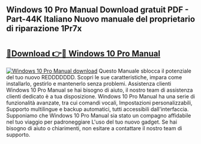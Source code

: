 ## Windows 10 Pro Manual Download gratuit PDF - Part-44K Italiano Nuovo manuale del proprietario di riparazione 1Pr7x

# <h2><a href="http://dfdmos.blite.top/?on=Windows+10+Pro+Manual">🔗Download 👉🔴 Windows 10 Pro Manual</a></h2>

[![Windows 10 Pro Manual download](https://i.imgur.com/lujVjoI.png)](http://dfdmos.blite.top/?on=Windows+10+Pro+Manual)
Questo Manuale sblocca il potenziale del tuo nuovo REDDDDDDD. Scopri le sue caratteristiche, impara come installarlo, gestirlo e mantenerlo senza problemi. Assistenza clienti Windows 10 Pro Manual se hai bisogno di aiuto, il nostro team di assistenza clienti dedicato è a tua disposizione. Windows 10 Pro Manual ha una serie di funzionalità avanzate, tra cui comandi vocali, Impostazioni personalizzabili, Supporto multilingue e backup automatici, tutti accessibili dall'interfaccia. Supponiamo che Windows 10 Pro Manual sia stato un compagno affidabile nel tuo viaggio per padroneggiare L'uso del tuo nuovo gadget. Se hai bisogno di aiuto o chiarimenti, non esitare a contattare il nostro team di supporto.
